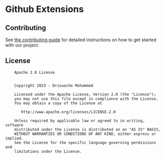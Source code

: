 # Github Extensions

## Contributing
See [the contributing guide](CONTRIBUTING.md) for detailed instructions on how to get started with our project. 


## License
```
    Apache 2.0 License


    Copyright 2023 - Drioueche Mohammed

    Licensed under the Apache License, Version 2.0 (the "License");
    you may not use this file except in compliance with the License.
    You may obtain a copy of the License at

       http://www.apache.org/licenses/LICENSE-2.0

    Unless required by applicable law or agreed to in writing, software
    distributed under the License is distributed on an "AS IS" BASIS,
    WITHOUT WARRANTIES OR CONDITIONS OF ANY KIND, either express or implied.
    See the License for the specific language governing permissions and
    limitations under the License.

```
